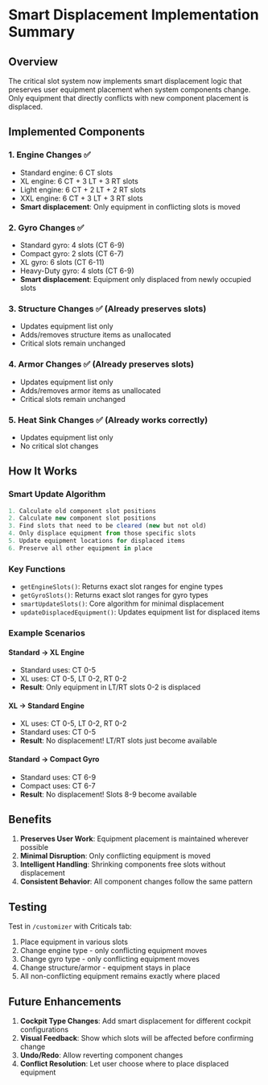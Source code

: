 # Smart Displacement Implementation Summary

## Overview
The critical slot system now implements smart displacement logic that preserves user equipment placement when system components change. Only equipment that directly conflicts with new component placement is displaced.

## Implemented Components

### 1. **Engine Changes** ✅
- Standard engine: 6 CT slots
- XL engine: 6 CT + 3 LT + 3 RT slots
- Light engine: 6 CT + 2 LT + 2 RT slots
- XXL engine: 6 CT + 3 LT + 3 RT slots
- **Smart displacement**: Only equipment in conflicting slots is moved

### 2. **Gyro Changes** ✅
- Standard gyro: 4 slots (CT 6-9)
- Compact gyro: 2 slots (CT 6-7)
- XL gyro: 6 slots (CT 6-11)
- Heavy-Duty gyro: 4 slots (CT 6-9)
- **Smart displacement**: Equipment only displaced from newly occupied slots

### 3. **Structure Changes** ✅ (Already preserves slots)
- Updates equipment list only
- Adds/removes structure items as unallocated
- Critical slots remain unchanged

### 4. **Armor Changes** ✅ (Already preserves slots)
- Updates equipment list only
- Adds/removes armor items as unallocated
- Critical slots remain unchanged

### 5. **Heat Sink Changes** ✅ (Already works correctly)
- Updates equipment list only
- No critical slot changes

## How It Works

### Smart Update Algorithm
```typescript
1. Calculate old component slot positions
2. Calculate new component slot positions
3. Find slots that need to be cleared (new but not old)
4. Only displace equipment from those specific slots
5. Update equipment locations for displaced items
6. Preserve all other equipment in place
```

### Key Functions

- `getEngineSlots()`: Returns exact slot ranges for engine types
- `getGyroSlots()`: Returns exact slot ranges for gyro types  
- `smartUpdateSlots()`: Core algorithm for minimal displacement
- `updateDisplacedEquipment()`: Updates equipment list for displaced items

### Example Scenarios

#### Standard → XL Engine
- Standard uses: CT 0-5
- XL uses: CT 0-5, LT 0-2, RT 0-2
- **Result**: Only equipment in LT/RT slots 0-2 is displaced

#### XL → Standard Engine  
- XL uses: CT 0-5, LT 0-2, RT 0-2
- Standard uses: CT 0-5
- **Result**: No displacement! LT/RT slots just become available

#### Standard → Compact Gyro
- Standard uses: CT 6-9
- Compact uses: CT 6-7
- **Result**: No displacement! Slots 8-9 become available

## Benefits

1. **Preserves User Work**: Equipment placement is maintained wherever possible
2. **Minimal Disruption**: Only conflicting equipment is moved
3. **Intelligent Handling**: Shrinking components free slots without displacement
4. **Consistent Behavior**: All component changes follow the same pattern

## Testing

Test in `/customizer` with Criticals tab:
1. Place equipment in various slots
2. Change engine type - only conflicting equipment moves
3. Change gyro type - only conflicting equipment moves
4. Change structure/armor - equipment stays in place
5. All non-conflicting equipment remains exactly where placed

## Future Enhancements

1. **Cockpit Type Changes**: Add smart displacement for different cockpit configurations
2. **Visual Feedback**: Show which slots will be affected before confirming change
3. **Undo/Redo**: Allow reverting component changes
4. **Conflict Resolution**: Let user choose where to place displaced equipment
